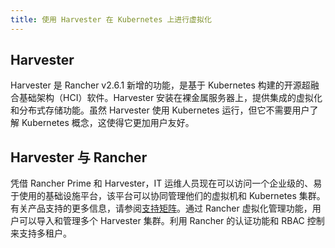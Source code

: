 ```yaml
---
title: 使用 Harvester 在 Kubernetes 上进行虚拟化
---
```


<head>
  <link rel="canonical" href="https://ranchermanager.docs.rancher.com/zh/integrations-in-rancher/harvester"/>
</head>

## Harvester

Harvester 是 Rancher v2.6.1 新增的功能，是基于 Kubernetes 构建的开源超融合基础架构（HCI）软件。Harvester 安装在裸金属服务器上，提供集成的虚拟化和分布式存储功能。虽然 Harvester 使用 Kubernetes 运行，但它不需要用户了解 Kubernetes 概念，这使得它更加用户友好。

## Harvester 与 Rancher

凭借 Rancher Prime 和 Harvester，IT 运维人员现在可以访问一个企业级的、易于使用的基础设施平台，该平台可以协同管理他们的虚拟机和 Kubernetes 集群。有关产品支持的更多信息，请参阅[支持矩阵](https://www.suse.com/suse-harvester/support-matrix/all-supported-versions/harvester-v1-2-0/)。通过 Rancher 虚拟化管理功能，用户可以导入和管理多个 Harvester 集群。利用 Rancher 的认证功能和 RBAC 控制来支持多租户。
